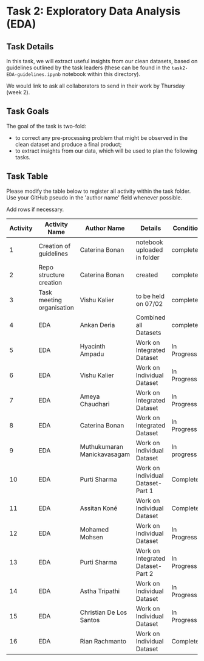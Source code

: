 # Task 2: Exploratory Data Analysis (EDA)

## Task Details

In this task, we will extract useful insights from our clean datasets, based on guidelines outlined by the task leaders (these can be found in the `task2-EDA-guidelines.ipynb` notebook within this directory).

We would link to ask all collaborators to send in their work by Thursday (week 2).

## Task Goals

The goal of the task is two-fold:

- to correct any pre-processing problem that might be observed in the clean dataset and produce a final product;
- to extract insights from our data, which will be used to plan the following tasks.

## Task Table

Please modify the table below to register all activity within the task folder. Use your GitHub pseudo in the 'author name' field whenever possible.

Add rows if necessary.

| Activity | Activity Name | Author Name | Details | Condition |
|-|-|-|-|-|
|1| Creation of guidelines | Caterina Bonan | notebook uploaded in folder | complete |
|2| Repo structure creation | Caterina Bonan | created | complete |
|3| Task meeting organisation | Vishu Kalier | to be held on 07/02 | complete |
|4| EDA | Ankan Deria | Combined all Datasets | complete | complete |
|5| EDA | Hyacinth Ampadu | Work on Integrated Dataset | In Progress |
|6| EDA | Vishu Kalier | Work on Individual Dataset | In Progress |
|7| EDA | Ameya Chaudhari | Work on Integrated Dataset | In Progress |
|8| EDA | Caterina Bonan | Work on Integrated Dataset | In Progress 
|9| EDA | Muthukumaran Manickavasagam | Work on Individual Dataset | In progress |
|10| EDA| Purti Sharma| Work on Individual Dataset- Part 1 | Completed|
|11| EDA | Assitan Koné| Work on Individual Dataset | Completed |
|12| EDA | Mohamed Mohsen | Work on Individual Dataset | In Progress |
|13| EDA| Purti Sharma| Work on Integrated Dataset- Part 2| In Progress|
|14| EDA | Astha Tripathi | Work on Individual Dataset | In Progress |
|15| EDA | Christian De Los Santos | Work on Individual Dataset | In Progress |
|16| EDA | Rian Rachmanto | Work on Individual Dataset | Completed
